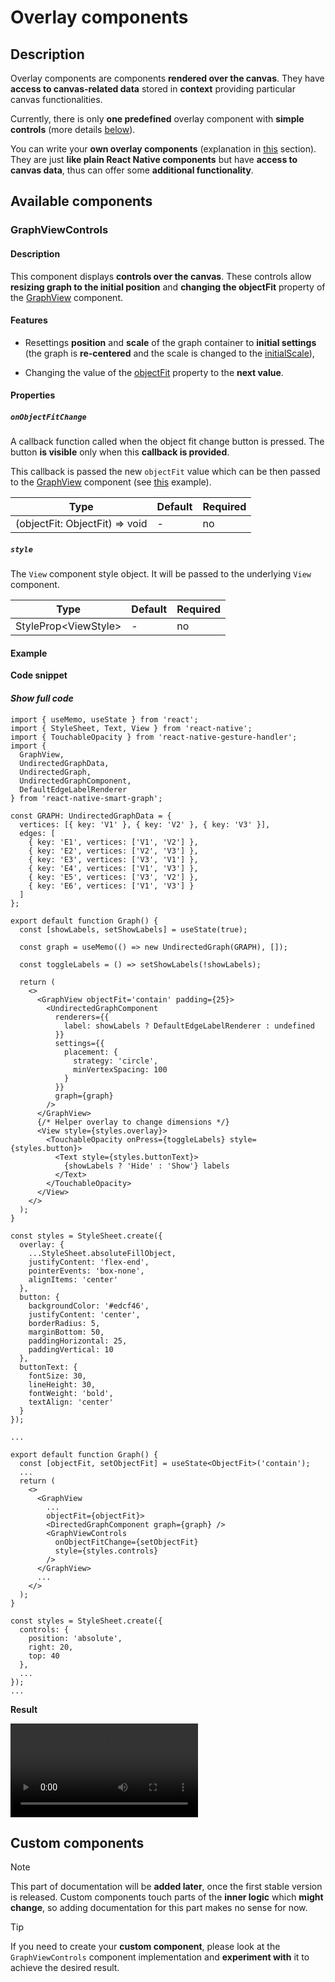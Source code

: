 # Overlay components

## Description

Overlay components are components **rendered over the canvas**. They have **access to canvas-related data** stored in **context** providing particular canvas functionalities.

Currently, there is only **one predefined** overlay component with **simple controls** (more details [below](pages/components/overlay?id=graphviewcontrols)).

You can write your **own overlay components** (explanation in [this](pages/components/overlay?id=custom-components) section). They are just **like plain React Native components** but have **access to canvas data**, thus can offer some **additional functionality**.

## Available components

### GraphViewControls

#### Description

This component displays **controls over the canvas**. These controls allow **resizing graph to the initial position** and **changing the objectFit** property of the [GraphView](pages/components/view.md) component.

#### Features

- Resettings **position** and **scale** of the graph container to **initial settings** (the graph is **re-centered** and the scale is changed to the [initialScale](pages/components/view?id=initialscale)),

- Changing the value of the [objectFit](pages/components/view?id=objectfit) property to the **next value**.

#### Properties

##### `onObjectFitChange`

A callback function called when the object fit change button is pressed. The button **is visible** only when this **callback is provided**.

This callback is passed the new `objectFit` value which can be then passed to the [GraphView](pages/components/view.md) component (see [this](pages/components/overlay?id=example) example).

| Type                           | Default | Required |
| ------------------------------ | ------- | -------- |
| (objectFit: ObjectFit) => void | -       | no       |

##### `style`

The `View` component style object. It will be passed to the underlying `View` component.

| Type                   | Default | Required |
| ---------------------- | ------- | -------- |
| StyleProp\<ViewStyle\> | -       | no       |

#### Example

**Code snippet**

<!-- accordion:start -->

#### _Show full code_

```tsx
import { useMemo, useState } from 'react';
import { StyleSheet, Text, View } from 'react-native';
import { TouchableOpacity } from 'react-native-gesture-handler';
import {
  GraphView,
  UndirectedGraphData,
  UndirectedGraph,
  UndirectedGraphComponent,
  DefaultEdgeLabelRenderer
} from 'react-native-smart-graph';

const GRAPH: UndirectedGraphData = {
  vertices: [{ key: 'V1' }, { key: 'V2' }, { key: 'V3' }],
  edges: [
    { key: 'E1', vertices: ['V1', 'V2'] },
    { key: 'E2', vertices: ['V2', 'V3'] },
    { key: 'E3', vertices: ['V3', 'V1'] },
    { key: 'E4', vertices: ['V1', 'V3'] },
    { key: 'E5', vertices: ['V3', 'V2'] },
    { key: 'E6', vertices: ['V1', 'V3'] }
  ]
};

export default function Graph() {
  const [showLabels, setShowLabels] = useState(true);

  const graph = useMemo(() => new UndirectedGraph(GRAPH), []);

  const toggleLabels = () => setShowLabels(!showLabels);

  return (
    <>
      <GraphView objectFit='contain' padding={25}>
        <UndirectedGraphComponent
          renderers={{
            label: showLabels ? DefaultEdgeLabelRenderer : undefined
          }}
          settings={{
            placement: {
              strategy: 'circle',
              minVertexSpacing: 100
            }
          }}
          graph={graph}
        />
      </GraphView>
      {/* Helper overlay to change dimensions */}
      <View style={styles.overlay}>
        <TouchableOpacity onPress={toggleLabels} style={styles.button}>
          <Text style={styles.buttonText}>
            {showLabels ? 'Hide' : 'Show'} labels
          </Text>
        </TouchableOpacity>
      </View>
    </>
  );
}

const styles = StyleSheet.create({
  overlay: {
    ...StyleSheet.absoluteFillObject,
    justifyContent: 'flex-end',
    pointerEvents: 'box-none',
    alignItems: 'center'
  },
  button: {
    backgroundColor: '#edcf46',
    justifyContent: 'center',
    borderRadius: 5,
    marginBottom: 50,
    paddingHorizontal: 25,
    paddingVertical: 10
  },
  buttonText: {
    fontSize: 30,
    lineHeight: 30,
    fontWeight: 'bold',
    textAlign: 'center'
  }
});
```

<!-- accordion:end -->

```tsx
...

export default function Graph() {
  const [objectFit, setObjectFit] = useState<ObjectFit>('contain');
  ...
  return (
    <>
      <GraphView
        ...
        objectFit={objectFit}>
        <DirectedGraphComponent graph={graph} />
        <GraphViewControls
          onObjectFitChange={setObjectFit}
          style={styles.controls}
        />
      </GraphView>
      ...
    </>
  );
}

const styles = StyleSheet.create({
  controls: {
    position: 'absolute',
    right: 20,
    top: 40
  },
  ...
});
...
```

**Result**

<video src="./assets/videos/components/overlay/graph-view-controls-example.mp4" style="width: 300px"></video>

## Custom components

<!-- TODO - add this to documentation once the library code is polished and no more major changes to the inner logic will be made -->

> [!NOTE]
> This part of documentation will be **added later**, once the first stable version is released. Custom components touch parts of the **inner logic** which **might change**, so adding documentation for this part makes no sense for now.

> [!TIP]
> If you need to create your **custom component**, please look at the `GraphViewControls` component implementation and **experiment with** it to achieve the desired result.
